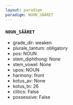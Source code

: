 ```yaml
---
layout: paradigm
paradigm: NOUN_SÄÄRET
---
```

### ` NOUN_SÄÄRET `


* grade_dir: weaken
* plurale_tantum: obligatory
* pos: NOUN
* stem_diphthong: None
* stem_vowel: None
* upos: NOUN
* harmony: front
* kotus_av: None
* kotus_tn: 26
* clitics: False
* possessive: False
